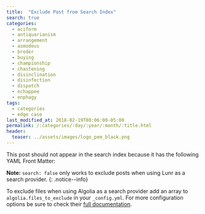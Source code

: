 ```yaml
---
title:  "Exclude Post from Search Index"
search: true
categories:
  - aciform
  - antiquarianism
  - arrangement
  - asmodeus
  - broder
  - buying
  - championship
  - chastening
  - disinclination
  - disinfection
  - dispatch
  - echappee
  - enphagy
tags:
  - categories
  - edge case
last_modified_at: 2018-02-19T08:06:00-05:00
permalink: /:categories/:day/:year/:month/:title.html
header:
  teaser: ../assets/images/logo_pem_black.png
---
```


This post should not appear in the search index because it has the following YAML Front Matter:

**Note:** `search: false` only works to exclude posts when using Lunr as a search provider.
{: .notice--info}

To exclude files when using Algolia as a search provider add an array to `algolia.files_to_exclude` in your `_config.yml`. For more configuration options be sure to check their [full documentation](https://community.algolia.com/jekyll-algolia/options.html).
